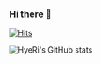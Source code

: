 ### Hi there 👋

<!--
**Elizabeth0311/Elizabeth0311** is a ✨ _special_ ✨ repository because its `README.md` (this file) appears on your GitHub profile.

Here are some ideas to get you started:

- 🔭 I’m currently working on ...
- 🌱 I’m currently learning ...
- 👯 I’m looking to collaborate on ...
- 🤔 I’m looking for help with ...
- 💬 Ask me about ...
- 📫 How to reach me: ...
- 😄 Pronouns: ...
- ⚡ Fun fact: ...
-->



[![Hits](https://hits.seeyoufarm.com/api/count/incr/badge.svg?url=https%3A%2F%2Fgithub.com%2FElizabeth0311%2Fhit-counter&count_bg=%23E0CFE9&title_bg=%238B46CB&icon=&icon_color=%23E7E7E7&title=hits&edge_flat=false)](https://hits.seeyoufarm.com)



![HyeRi's GitHub stats](https://github-readme-stats.vercel.app/api?username=Elizabeth0311&show_icons=true&theme=buefy)
